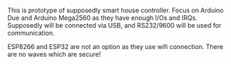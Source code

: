 This is prototype of supposedly smart house controller.
Focus on Arduino Due and Arduino Mega2560 as they have enough I/Os and IRQs. Supposedly will be connected via USB, and RS232/9600 will be used for communication.

ESP8266 and ESP32 are not an option as they use wifi connection. There are no waves which are secure!
